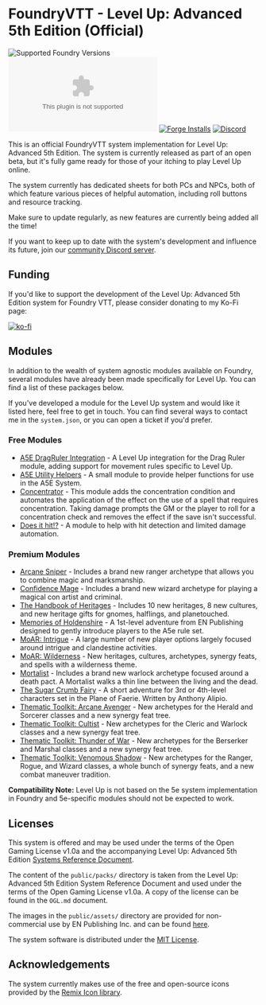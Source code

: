 # FoundryVTT - Level Up: Advanced 5th Edition (Official)

![Supported Foundry Versions](https://img.shields.io/endpoint?url=https://foundryshields.com/version?url=https://github.com/Pjb518/FoundryVTT-Level-Up-Official/releases/latest/download/system.json&color=blue)
![Latest Release Download Count](https://img.shields.io/github/downloads/Pjb518/FoundryVTT-Level-Up-Official/latest/a5e.zip)
[![Forge Installs](https://img.shields.io/badge/dynamic/json?label=Forge%20Installs&query=package.installs&suffix=%25&url=https%3A%2F%2Fforge-vtt.com%2Fapi%2Fbazaar%2Fpackage%2Fa5e&colorB=brightgreen)](https://forge-vtt.com/bazaar#package=a5e)
[![Discord](https://img.shields.io/discord/957965481455788032?label=A5e%20Foundry%20Discord)](https://discord.gg/XtkZ6RkN9E)

This is an official FoundryVTT system implementation for Level Up: Advanced 5th Edition. The system is currently released as part of an open beta, but it's fully game ready for those of your itching to play Level Up online.

The system currently has dedicated sheets for both PCs and NPCs, both of which feature various pieces of helpful automation, including roll buttons and resource tracking.

Make sure to update regularly, as new features are currently being added all the time!

If you want to keep up to date with the system's development and influence its future, join our [community Discord server](https://discord.gg/XtkZ6RkN9E).

## Funding

If you'd like to support the development of the Level Up: Advanced 5th Edition system for Foundry VTT, please consider donating to my Ko-Fi page:

[![ko-fi](https://ko-fi.com/img/githubbutton_sm.svg)](https://ko-fi.com/S6S76EJJP)

## Modules

In addition to the wealth of system agnostic modules available on Foundry, several modules have already been made specifically for Level Up. You can find a list of these packages below.

If you've developed a module for the Level Up system and would like it listed here, feel free to get in touch. You can find several ways to contact me in the `system.json`, or you can open a ticket if you'd prefer.

### Free Modules

- [A5E DragRuler Integration](https://github.com/NekroDarkmoon/a5edragruler) - A Level Up integration for the Drag Ruler module, adding support for movement rules specific to Level Up.
- [A5E Utility Helpers](https://github.com/NekroDarkmoon/a5e-utility-helpers) - A small module to provide helper functions for use in the A5E System.
- [Concentrator](https://github.com/NekroDarkmoon/a5e-concentrator) - This module adds the concentration condition and automates the application of the effect on the use of a spell that requires concentration. Taking damage prompts the GM or the player to roll for a concentration check and removes the effect if the save isn't successful.
- [Does it hit!?](https://github.com/NekroDarkmoon/does-it-hit-a5e) - A module to help with hit detection and limited damage automation.

### Premium Modules

- [Arcane Sniper](https://www.drivethrurpg.com/product/405664/Arcane-Sniper-A5E) - Includes a brand new ranger archetype that allows you to combine magic and marksmanship.
- [Confidence Mage](https://www.drivethrurpg.com/product/403897/Confidence-Mage-A5E) - Includes a brand new wizard archetype for playing a magical con artist and criminal.
- [The Handbook of Heritages](https://www.drivethrurpg.com/product/397662/Handbook-of-Heritages-for-Foundry-VTT) - Includes 10 new heritages, 8 new cultures, and new heritage gifts for gnomes, halflings, and planetouched.
- [Memories of Holdenshire](https://www.drivethrurpg.com/product/397169/Level-Up-Memories-of-Holdenshire-A5E-Foundry-VTT-Module) - A 1st-level adventure from EN Publishing designed to gently introduce players to the A5e rule set.
- [MoAR: Intrigue](https://www.drivethrurpg.com/product/402697/Manual-of-Adventurous-Resources-Intrigue-A5E) - A large number of new player options largely focused around intrigue and clandestine activities.
- [MoAR: Wilderness](https://www.drivethrurpg.com/product/398741/Manual-of-Adventurous-Resources-Wilderness-A5E) - New heritages, cultures, archetypes, synergy feats, and spells with a wilderness theme.
- [Mortalist](https://www.drivethrurpg.com/product/407260/Mortalist-A5E) - Includes a brand new warlock archetype focused around a death pact. A Mortalist walks a thin line between the living and the dead.
- [The Sugar Crumb Fairy](https://www.drivethrurpg.com/product/378137) - A short adventure for 3rd or 4th-level characters set in the Plane of Faerie. Written by Anthony Alipio.
- [Thematic Toolkit: Arcane Avenger](https://www.drivethrurpg.com/product/392599/Thematic-Toolkit-Arcane-Avenger-A5E) - New archetypes for the Herald and Sorcerer classes and a new synergy feat tree.
- [Thematic Toolkit: Cultist](https://www.drivethrurpg.com/product/392588/Thematic-Toolkit-Cultist-A5E) - New archetypes for the Cleric and Warlock classes and a new synergy feat tree.
- [Thematic Toolkit: Thunder of War](https://www.drivethrurpg.com/product/404207/Thematic-Toolkit-Thunder-of-War-A5E) - New archetypes for the Berserker and Marshal classes and a new synergy feat tree.
- [Thematic Toolkit: Venomous Shadow](https://www.drivethrurpg.com/product/400541/Thematic-Toolkit-Venomous-Shadow-A5E) - New archetypes for the Ranger, Rogue, and Wizard classes, a whole bunch of synergy feats, and a new combat maneuver tradition.

**Compatibility Note:** Level Up is not based on the 5e system implementation in Foundry and 5e-specific modules should not be expected to work.

## Licenses

This system is offered and may be used under the terms of the Open Gaming License v1.0a and the accompanying
Level Up: Advanced 5th Edition [Systems Reference Document](https://www.levelup5e.com/system-reference-document).

The content of the `public/packs/` directory is taken from the Level Up: Advanced 5th Edition System Reference Document and used under the terms of the Open Gaming License v1.0a. A copy of the license can be found in the `OGL.md` document.

The images in the `public/assets/` directory are provided for non-commercial use by EN Publishing Inc. and can be found [here](https://www.enworld.org/newsimages/lu_monstrous_menagerie_tokens.zip).

The system software is distributed under the [MIT License](https://mit-license.org/).

## Acknowledgements

The system currently makes use of the free and open-source icons provided by the [Remix Icon library](https://remixicon.com/#editor).
